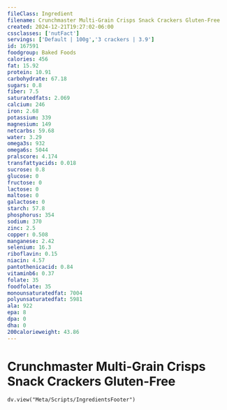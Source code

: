 ```yaml
---
fileClass: Ingredient
filename: Crunchmaster Multi-Grain Crisps Snack Crackers Gluten-Free
created: 2024-12-21T19:27:02-06:00
cssclasses: ['nutFact']
servings: ['Default | 100g','3 crackers | 3.9']
id: 167591
foodgroup: Baked Foods
calories: 456
fat: 15.92
protein: 10.91
carbohydrate: 67.18
sugars: 0.8
fiber: 7.5
saturatedfats: 2.069
calcium: 246
iron: 2.68
potassium: 339
magnesium: 149
netcarbs: 59.68
water: 3.29
omega3s: 932
omega6s: 5044
pralscore: 4.174
transfattyacids: 0.018
sucrose: 0.8
glucose: 0
fructose: 0
lactose: 0
maltose: 0
galactose: 0
starch: 57.8
phosphorus: 354
sodium: 370
zinc: 2.5
copper: 0.508
manganese: 2.42
selenium: 16.3
riboflavin: 0.15
niacin: 4.57
pantothenicacid: 0.84
vitaminb6: 0.37
folate: 35
foodfolate: 35
monounsaturatedfat: 7004
polyunsaturatedfat: 5981
ala: 922
epa: 8
dpa: 0
dha: 0
200calorieweight: 43.86
---
```


# Crunchmaster Multi-Grain Crisps Snack Crackers Gluten-Free

```dataviewjs
dv.view("Meta/Scripts/IngredientsFooter")
```